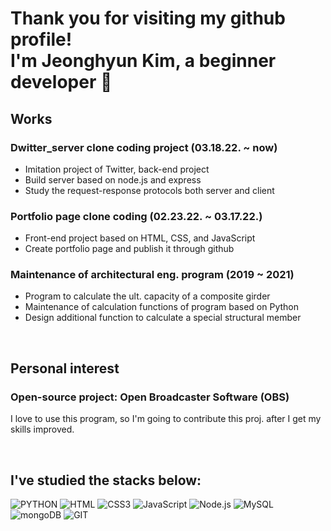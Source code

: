 # Thank you for visiting my github profile! <br> I'm Jeonghyun Kim, a beginner developer 👋

## Works
### Dwitter_server clone coding project (03.18.22. ~ now)
* Imitation project of Twitter, back-end project
* Build server based on node.js and express
* Study the request-response protocols both server and client


### Portfolio page clone coding (02.23.22. ~ 03.17.22.)
* Front-end project based on HTML, CSS, and JavaScript
* Create portfolio page and publish it through github

### Maintenance of architectural eng. program (2019 ~ 2021)
* Program to calculate the ult. capacity of a composite girder
* Maintenance of calculation functions of program based on Python
* Design additional function to calculate a special structural member

<br>

## Personal interest
### Open-source project: Open Broadcaster Software (OBS)
<p> I love to use this program, so I'm going to contribute this proj. after I get my skills improved. </p>

<br>

## I've studied the stacks below:
![PYTHON](https://img.shields.io/badge/-python-376f9e?style=flat-square&logo=python&logoColor=ffffff)
![HTML](https://img.shields.io/badge/-HTML5-F05032?style=flat-square&logo=HTML5&logoColor=ffffff)
![CSS3](https://img.shields.io/badge/-CSS3-007ACC?style=flat-square&logo=CSS3)
![JavaScript](https://img.shields.io/badge/-JavaScript-black?style=flat-square&logo=javascript&logoColor=%23F7DF1C)
![Node.js](https://img.shields.io/badge/-Node.js-026E00?style=flat-square&logo=node.js&logoColor=ffffff)
![MySQL](https://img.shields.io/badge/-MySQL-1b4260?style=flat-square&logo=MySQL&logoColor=ffffff)
![mongoDB](https://img.shields.io/badge/-mongoDB-2db46a?style=flat-square&logo=mongoDB&logoColor=ffffff)
![GIT](https://img.shields.io/badge/-git-333333?style=flat-square&logo=git)

